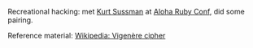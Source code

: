 Recreational hacking:  met [Kurt Sussman](https://github.com/neophiliac) at [Aloha Ruby Conf](http://aloharubyconf.com/), did some pairing.

Reference material:  [Wikipedia: Vigenère cipher](http://en.wikipedia.org/wiki/Vigen%C3%A8re_cipher)